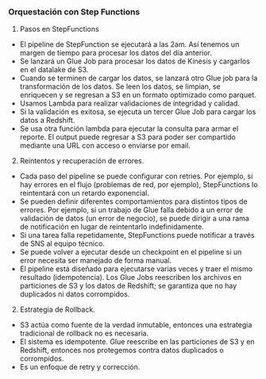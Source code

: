 ### Orquestación con Step Functions
1. Pasos en StepFunctions
- El pipeline de StepFunction se ejecutará a las 2am. Así tenemos un margen de tiempo para procesar los datos del día anterior.
- Se lanzará un Glue Job para procesar los datos de Kinesis y cargarlos en el datalake de S3.
- Cuando se terminen de cargar los datos, se lanzará otro Glue job para la transformación de los datos. Se leen los datos, se limpian, se enriquecen y se regresan a S3 en un formato optimizado como parquet.
- Usamos Lambda para realizar validaciones de integridad y calidad.
- Si la validación es exitosa, se ejecuta un tercer Glue Job para cargar los datos a Redshift.
- Se usa otra función lambda para ejecutar la consulta para armar el reporte. El output puede regresar a S3 para poder ser compartido mediante una URL con acceso o enviarse por email.
2. Reintentos y recuperación de errores.
- Cada paso del pipeline se puede configurar con retries. Por ejemplo, si hay errores en el flujo (problemas de red, por ejemplo), StepFunctions lo reintentará con un retardo exponencial.
- Se pueden definir diferentes comportamientos para distintos tipos de errores. Por ejemplo, si un trabajo de Glue falla debido a un error de validación de datos (un error de negocio), se puede dirigir a una rama de notificación en lugar de reintentarlo indefinidamente.
- Si una tarea falla repetidamente, StepFunctions puede notificar a través de SNS al equipo técnico.
- Se puede volver a ejecutar desde un checkpoint en el pipeline si un error necesita ser manejado de forma manual.
- El pipeline está diseñado para ejecutarse varias veces y traer el mismo resultado (idempotencia). Los Glue Jobs reescriben los archivos en particiones de S3 y los datos de Redshift; se garantiza que no hay duplicados ni datos corrompidos.
2. Estrategia de Rollback.
- S3 actúa como fuente de la verdad inmutable, entonces una estrategia tradicional de rollback no es necesaria.
- El sistema es idempotente. Glue reescribe en las particiones de S3 y en Redshift, entonces nos protegemos contra datos duplicados o corrompidos.
- Es un enfoque de retry y corrección.
